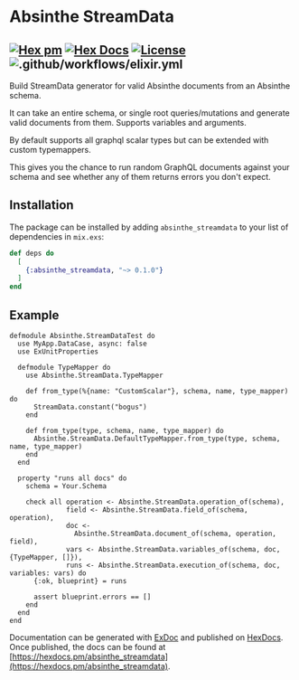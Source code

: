 # Absinthe StreamData

## [![Hex pm](http://img.shields.io/hexpm/v/absinthe_streamdata.svg?style=flat)](https://hex.pm/packages/absinthe_streamdata) [![Hex Docs](https://img.shields.io/badge/hex-docs-9768d1.svg)](https://hexdocs.pm/absinthe_streamdata) [![License](https://img.shields.io/badge/License-MIT-blue.svg)](https://opensource.org/licenses/MIT)![.github/workflows/elixir.yml](https://github.com/maartenvanvliet/subscriptions-transport-ws/workflows/.github/workflows/elixir.yml/badge.svg)

<!-- MDOC !-->

Build StreamData generator for valid Absinthe documents from an Absinthe schema.

It can take an entire schema, or single root queries/mutations and generate valid
documents from them. Supports variables and arguments.

By default supports all graphql scalar types but can be extended with
custom typemappers.

This gives you the chance to run random GraphQL documents against your schema and see whether
any of them returns errors you don't expect.

## Installation

The package can be installed by adding `absinthe_streamdata` to your list of dependencies in `mix.exs`:

```elixir
def deps do
  [
    {:absinthe_streamdata, "~> 0.1.0"}
  ]
end
```

## Example

```
defmodule Absinthe.StreamDataTest do
  use MyApp.DataCase, async: false
  use ExUnitProperties

  defmodule TypeMapper do
    use Absinthe.StreamData.TypeMapper

    def from_type(%{name: "CustomScalar"}, schema, name, type_mapper) do
      StreamData.constant("bogus")
    end

    def from_type(type, schema, name, type_mapper) do
      Absinthe.StreamData.DefaultTypeMapper.from_type(type, schema, name, type_mapper)
    end
  end

  property "runs all docs" do
    schema = Your.Schema

    check all operation <- Absinthe.StreamData.operation_of(schema),
              field <- Absinthe.StreamData.field_of(schema, operation),
              doc <-
                Absinthe.StreamData.document_of(schema, operation, field),
              vars <- Absinthe.StreamData.variables_of(schema, doc, {TypeMapper, []}),
              runs <- Absinthe.StreamData.execution_of(schema, doc, variables: vars) do
      {:ok, blueprint} = runs

      assert blueprint.errors == []
    end
  end
end
```

Documentation can be generated with [ExDoc](https://github.com/elixir-lang/ex_doc)
and published on [HexDocs](https://hexdocs.pm). Once published, the docs can
be found at [https://hexdocs.pm/absinthe_streamdata](https://hexdocs.pm/absinthe_streamdata).
